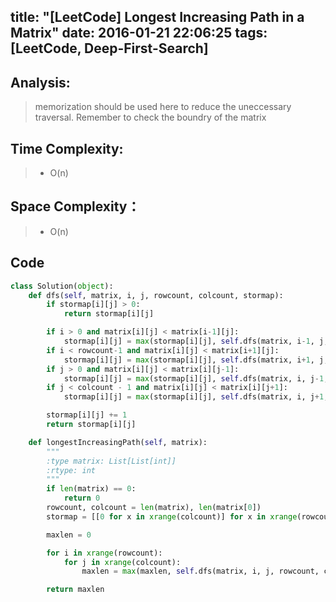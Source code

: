 title: "[LeetCode] Longest Increasing Path in a Matrix"
date: 2016-01-21 22:06:25
tags: [LeetCode, Deep-First-Search]
---

## Analysis:
> memorization should be used here to reduce the uneccessary traversal. Remember to check the boundry of the matrix

## Time Complexity:
> * O(n)

## Space Complexity：
> * O(n)


## Code
```python
class Solution(object):
    def dfs(self, matrix, i, j, rowcount, colcount, stormap):
        if stormap[i][j] > 0:
            return stormap[i][j]

        if i > 0 and matrix[i][j] < matrix[i-1][j]:
            stormap[i][j] = max(stormap[i][j], self.dfs(matrix, i-1, j, rowcount, colcount, stormap))
        if i < rowcount-1 and matrix[i][j] < matrix[i+1][j]:
            stormap[i][j] = max(stormap[i][j], self.dfs(matrix, i+1, j, rowcount, colcount, stormap))
        if j > 0 and matrix[i][j] < matrix[i][j-1]:
            stormap[i][j] = max(stormap[i][j], self.dfs(matrix, i, j-1, rowcount, colcount, stormap))
        if j < colcount - 1 and matrix[i][j] < matrix[i][j+1]:
            stormap[i][j] = max(stormap[i][j], self.dfs(matrix, i, j+1, rowcount, colcount, stormap))

        stormap[i][j] += 1
        return stormap[i][j]

    def longestIncreasingPath(self, matrix):
        """
        :type matrix: List[List[int]]
        :rtype: int
        """
        if len(matrix) == 0:
            return 0
        rowcount, colcount = len(matrix), len(matrix[0])
        stormap = [[0 for x in xrange(colcount)] for x in xrange(rowcount)]

        maxlen = 0

        for i in xrange(rowcount):
            for j in xrange(colcount):
                maxlen = max(maxlen, self.dfs(matrix, i, j, rowcount, colcount, stormap))

        return maxlen
```
